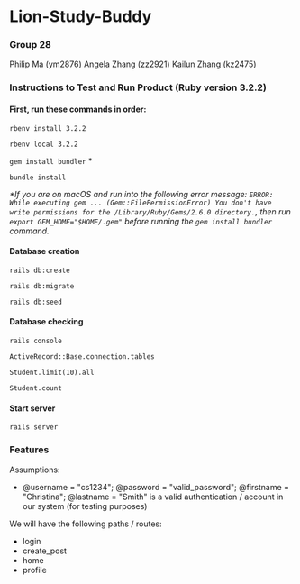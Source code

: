 # Lion-Study-Buddy

### Group 28
Philip Ma (ym2876)
Angela Zhang (zz2921)
Kailun Zhang (kz2475)

### Instructions to Test and Run Product (Ruby version 3.2.2)

#### First, run these commands in order:
  `rbenv install 3.2.2`
  
  `rbenv local 3.2.2`
  
  `gem install bundler` *
  
  `bundle install`

*\*If you are on macOS and run into the following error message: `ERROR: While executing gem ... (Gem::FilePermissionError) You don't have write permissions for the /Library/Ruby/Gems/2.6.0 directory.`, then run `export GEM_HOME="$HOME/.gem"` before running the `gem install bundler` command.*

#### Database creation
  `rails db:create`
  
  `rails db:migrate`
  
  `rails db:seed`

#### Database checking
  `rails console`
  
  `ActiveRecord::Base.connection.tables`
  
  `Student.limit(10).all`
  
  `Student.count`

#### Start server
  `rails server`

### Features
Assumptions:

- @username = "cs1234"; @password = "valid_password"; @firstname = "Christina"; @lastname = "Smith" is a valid authentication / account in our system (for testing purposes)

We will have the following paths / routes:
- login
- create_post
- home
- profile

